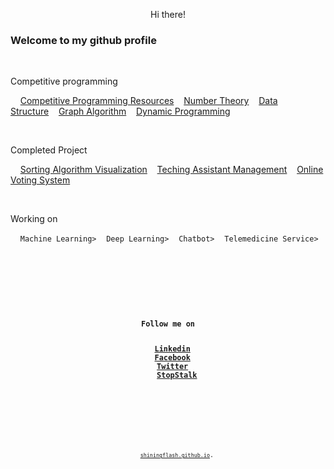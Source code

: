 <p align="center">
  <p align="center">Hi there!</p>
  <p align="center"><h3>Welcome to my github profile</h3></p>
</p>

</br>

<p align="center">
	<p>Competitive programming</p>&nbsp;&nbsp;&nbsp;
	<a href="https://github.com/shiningflash/Competitive-Programming-Resources">Competitive Programming Resources</a>&nbsp;&nbsp;&nbsp;
	<a href="https://github.com/shiningflash/Number-Theory">Number Theory</a>&nbsp;&nbsp;&nbsp;
	<a href="https://github.com/shiningflash/Advance-Data-Structure">Data Structure</a>&nbsp;&nbsp;&nbsp;
	<a href="https://github.com/shiningflash/Graph-Algorithm">Graph Algorithm</a>&nbsp;&nbsp;&nbsp;
	<a href="https://github.com/shiningflash/Dynamic-Programming">Dynamic Programming</a>
</p>

</br>

<p align="center">
	<p>Completed Project</p>&nbsp;&nbsp;&nbsp;
	<a href="https://github.com/shiningflash/Sorting-Algorithm-Visualization">Sorting Algorithm Visualization</a>&nbsp;&nbsp;&nbsp;
	<a href=https://github.com/shiningflash/BRACU-ST-MANAGEMENT">Teching Assistant Management</a>&nbsp;&nbsp;&nbsp;
	<a href="https://github.com/shiningflash/Online-Voting-System">Online Voting System</a>
</p>
  
</br>

<p align="center">
	<p>Working on</p>&nbsp;&nbsp;&nbsp;
	<a><code>Machine Learning></code></a>&nbsp;&nbsp;&nbsp;
	<a><code>Deep Learning></code></a>&nbsp;&nbsp;&nbsp;
	<a><code>Chatbot></code></a>&nbsp;&nbsp;&nbsp;
	<a><code>Telemedicine Service></a>
</p>

<br>

<div align="center">
	<b><p>Follow me on</p>&nbsp;&nbsp;
	<a href="amirulislam.bracu@gmail.com>Gmail</a>&nbsp;&nbsp;
	<a href="https://www.linkedin.com/in/amirulislamalmamun/">Linkedin</a>&nbsp;&nbsp;
	<a href="https://facebook.com/shiningflaash">Facebook</a>&nbsp;&nbsp;
	<a href="https://twitter.com/_shiningflash">Twitter</a>&nbsp;&nbsp;
	<a href="https://www.stopstalk.com/user/profile/shiningflash">StopStalk</a>
	</b>
</div>

<br>

<p align="center">
	<sub><a href="https://shiningflash.github.io/"><code>shiningflash.github.io</code></a>.</sub>
</p>
<br>
